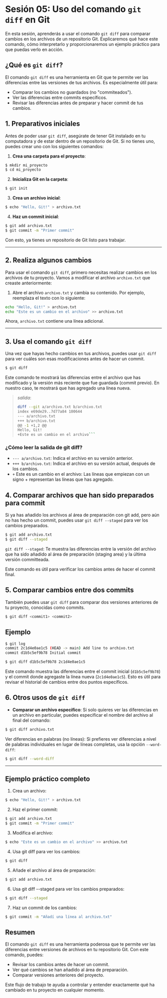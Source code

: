 # Sesión 05: Uso del comando `git diff` en Git

En esta sesión, aprenderás a usar el comando `git diff` para comparar cambios en los archivos de un repositorio Git. Explicaremos qué hace este comando, cómo interpretarlo y proporcionaremos un ejemplo práctico para que puedas verlo en acción.

## ¿Qué es `git diff`?

El comando `git diff` es una herramienta en Git que te permite ver las diferencias entre las versiones de tus archivos. Es especialmente útil para:

  * Comparar los cambios no guardados (no "commiteados").
  * Ver las diferencias entre commits específicos.
  * Revisar las diferencias antes de preparar y hacer commit de tus cambios.

## 1. Preparativos iniciales

Antes de poder usar `git diff`, asegúrate de tener Git instalado en tu computadora y de estar dentro de un repositorio de Git. Si no tienes uno, puedes crear uno con los siguientes comandos:

  1. **Crea una carpeta para el proyecto**:
```bash
$ mkdir mi_proyecto
$ cd mi_proyecto
```

  2. **Inicializa Git en la carpeta**:
```bash
$ git init
```

  3. **Crea un archivo inicial**:
```bash
$ echo "Hello, Git!" > archivo.txt
```

  4. **Haz un commit inicial**:
```bash
$ git add archivo.txt
$ git commit -m "Primer commit"
```

Con esto, ya tienes un repositorio de Git listo para trabajar.

---

## 2. Realiza algunos cambios

Para usar el comando `git diff`, primero necesitas realizar cambios en los archivos de tu proyecto. Vamos a modificar el archivo `archivo.txt` que creaste anteriormente:

  1. Abre el archivo `archivo.txt` y cambia su contenido. Por ejemplo, reemplaza el texto con lo siguiente:
```bash
echo "Hello, Git!" > archivo.txt
echo "Este es un cambio en el archivo" >> archivo.txt
```

Ahora, `archivo.txt` contiene una línea adicional.

---

## 3. Usa el comando `git diff`

Una vez que hayas hecho cambios en tus archivos, puedes usar `git diff` para ver cuáles son esas modificaciones antes de hacer un commit.


```bash
$ git diff
```

Este comando te mostrará las diferencias entre el archivo que has modificado y la versión más reciente que fue guardada (commit previo). En nuestro caso, te mostrará que has agregado una línea nueva.

  > _salida_:
  >
  > ```bash
  > diff --git a/archivo.txt b/archivo.txt
  > index e69de29..7d77a84 100644
  > --- a/archivo.txt
  > +++ b/archivo.txt
  > @@ -1 +1,2 @@
  > Hello, Git!
  > +Este es un cambio en el archivo```

### ¿Cómo leer la salida de git diff?

  * `--- a/archivo.txt`: Indica el archivo en su versión anterior.
  * `+++ b/archivo.txt`: Indica el archivo en su versión actual, después de los cambios.
  * `+` Este es un cambio en el archivo: Las líneas que empiezan con un signo + representan las líneas que has agregado.

  ## 4. Comparar archivos que han sido preparados para commit

Si ya has añadido los archivos al área de preparación con git add, pero aún no has hecho un commit, puedes usar `git diff --staged` para ver los cambios preparados.

```bash
$ git add archivo.txt
$ git diff --staged
```

`git diff --staged`: Te muestra las diferencias entre la versión del archivo que ha sido añadido al área de preparación (staging area) y la última versión committeada.

Este comando es útil para verificar los cambios antes de hacer el commit final.

## 5. Comparar cambios entre dos commits

También puedes usar `git diff` para comparar dos versiones anteriores de tu proyecto, conocidas como commits.

```bash
$ git diff <commit1> <commit2>
```

## Ejemplo

```bash
$ git log
commit 2c1d4e0ae1c5 (HEAD -> main) Add line to archivo.txt
commit d1b5c5ef9b78 Initial commit

$ git diff d1b5c5ef9b78 2c1d4e0ae1c5
```

Este comando muestra las diferencias entre el commit inicial (`d1b5c5ef9b78`) y el commit donde agregaste la línea nueva (`2c1d4e0ae1c5`). Esto es útil para revisar el historial de cambios entre dos puntos específicos.

## 6. Otros usos de `git diff`

  * **Comparar un archivo específico**: Si solo quieres ver las diferencias en un archivo en particular, puedes especificar el nombre del archivo al final del comando:

```bash
$ git diff archivo.txt
```

Ver diferencias en palabras (no líneas): Si prefieres ver diferencias a nivel de palabras individuales en lugar de líneas completas, usa la opción `--word-diff`:

```bash
$ git diff --word-diff
```

---

## Ejemplo práctico completo
  1. Crea un archivo:
```bash
$ echo "Hello, Git!" > archivo.txt
```

  2. Haz el primer commit:
```bash
$ git add archivo.txt
$ git commit -m "Primer commit"
```

  3. Modifica el archivo:
```bash
$ echo "Este es un cambio en el archivo" >> archivo.txt
```

  4. Usa git diff para ver los cambios:
```bash
$ git diff
```

  5. Añade el archivo al área de preparación:
```bash
$ git add archivo.txt
```

  6. Usa git diff --staged para ver los cambios preparados:
```bash
$ git diff --staged
```

  7. Haz un commit de los cambios:
```bash
$ git commit -m "Añadí una línea al archivo.txt"
```


  ## Resumen

El comando `git diff` es una herramienta poderosa que te permite ver las diferencias entre versiones de archivos en tu repositorio Git. Con este comando, puedes:

  * Revisar los cambios antes de hacer un commit.
  * Ver qué cambios se han añadido al área de preparación.
  * Comparar versiones anteriores del proyecto.

Este flujo de trabajo te ayuda a controlar y entender exactamente qué ha cambiado en tu proyecto en cualquier momento.

